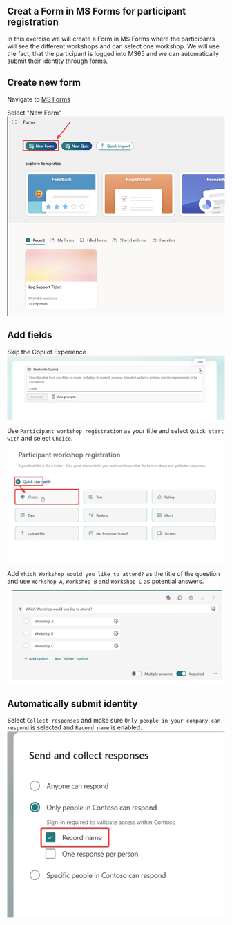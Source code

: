 ## Creat a Form in MS Forms for participant registration
In this exercise we will create a Form in MS Forms where the participants will see the different workshops and can select one workshop. We will use the fact, that the participant is logged into M365 and we can automatically submit their identity through forms.

## Create new form
Navigate to [MS Forms](https://forms.office.com/)

Select "New Form"
![new form](/assets/5_newform.png)

## Add fields
Skip the Copilot Experience
![skip copilot](/assets/5_skipcopilotforms.png)

Use `Participant workshop registration` as your title and select `Quick start with` and select `Choice`.
![quick start](/assets/5_quickstart.png)

Add `Which Workshop would you like to attend?` as the title of the question and use `Workshop A`, `Workshop B` and `Workshop C` as potential answers.
![question setup](/assets/5_questionsetup.png)

## Automatically submit identity
Select `Collect responses` and make sure `Only people in your company can respond` is selected and `Record name` is enabled.
![collect responses](/assets/5_collectresponses.png)
